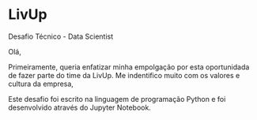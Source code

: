# LivUp
Desafio Técnico - Data Scientist

Olá,

Primeiramente, queria enfatizar minha empolgação por esta oportunidada de fazer parte do time da LivUp. Me indentifico muito com os valores e cultura da empresa,  

Este desafio foi escrito na linguagem de programação Python e foi desenvolvido através do Jupyter Notebook.

